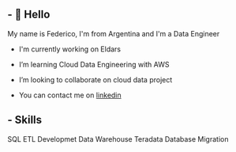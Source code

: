 ## - 👋 Hello
My name is Federico, I'm from Argentina and I'm a Data Engineer
- I'm currently working on Eldars 
- I’m learning Cloud Data Engineering with AWS 
- I’m looking to collaborate on cloud data project

- You can contact me on [linkedin](https://www.linkedin.com/in/fpaci/)

## - Skills
SQL 
  ETL Developmet
  Data Warehouse
  Teradata
  Database Migration

